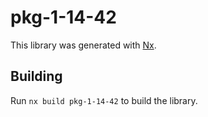# pkg-1-14-42

This library was generated with [Nx](https://nx.dev).

## Building

Run `nx build pkg-1-14-42` to build the library.
